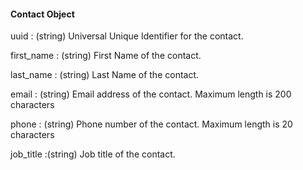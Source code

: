 #### Contact Object
uuid
: (string) Universal Unique Identifier for the contact.

first_name
: (string) First Name of the contact.

last_name
: (string) Last Name of the contact.

email
: (string) Email address of the contact. Maximum length is 200 characters

phone
: (string) Phone number of the contact. Maximum length is 20 characters

job_title
:(string) Job title of the contact.